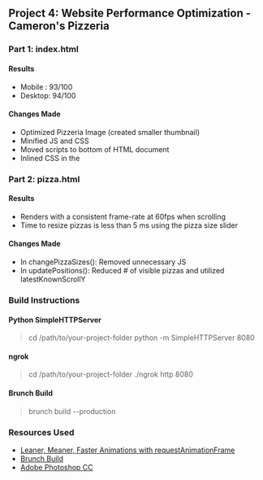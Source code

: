 ## Project 4: Website Performance Optimization - Cameron's Pizzeria

### Part 1: index.html

#### Results

* Mobile : 93/100
* Desktop: 94/100

#### Changes Made

* Optimized Pizzeria Image (created smaller thumbnail)
* Minified JS and CSS
* Moved scripts to bottom of HTML document
* Inlined CSS in the <head>

### Part 2: pizza.html

#### Results

* Renders with a consistent frame-rate at 60fps when scrolling
* Time to resize pizzas is less than 5 ms using the pizza size slider

#### Changes Made

* In changePizzaSizes(): Removed unnecessary JS
* In updatePositions(): Reduced # of visible pizzas and utilized latestKnownScrollY

### Build Instructions

#### Python SimpleHTTPServer

>cd /path/to/your-project-folder
>python -m SimpleHTTPServer 8080

#### ngrok

>cd /path/to/your-project-folder
>./ngrok http 8080

#### Brunch Build

> brunch build --production  

### Resources Used

* <a href="https://www.html5rocks.com/en/tutorials/speed/animations/">Leaner, Meaner, Faster Animations with requestAnimationFrame</a>
* <a href="http://brunch.io/">Brunch Build</a>
* <a href="https://www.adobe.com/products/photoshop.html?sdid=KKQIN&mv=search&s_kwcid=AL!3085!3!155836184375!e!!g!!photo%20shop&ef_id=WF1nZAAABebVQG3H:20161229031240:s">Adobe Photoshop CC</a>
